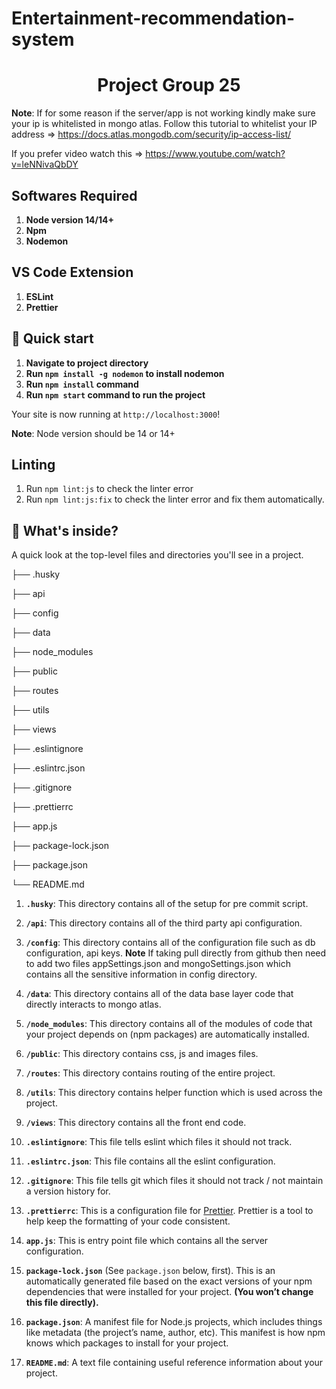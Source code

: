 # Entertainment-recommendation-system

<h1  align="center">
Project Group 25
</h1>

**Note**:  If for some reason if the server/app is not working kindly make sure your ip is whitelisted in mongo atlas. Follow this tutorial to whitelist your IP address => https://docs.atlas.mongodb.com/security/ip-access-list/

If you prefer video watch this => https://www.youtube.com/watch?v=leNNivaQbDY


## Softwares Required
1.  **Node version 14/14+**
2.  **Npm**
3.  **Nodemon**  
  
## VS Code Extension 
1.  **ESLint**
2.  **Prettier**


## 🚀 Quick start
1.  **Navigate to project directory**  
2. **Run ```npm install -g nodemon``` to install nodemon**
3.  **Run ```npm install``` command**
4.  **Run ```npm start``` command to run the project**

Your site is now running at `http://localhost:3000`!

**Note**: Node version should be 14 or 14+
## Linting

1. Run ```npm lint:js``` to check the linter error
2. Run ```npm lint:js:fix``` to check the linter error and fix them automatically.
 
## 🧐 What's inside?

A quick look at the top-level files and directories you'll see in a  project.

├── .husky

├── api

├── config

├── data

├── node_modules

├── public

├── routes

├── utils

├── views

├── .eslintignore

├── .eslintrc.json

├── .gitignore

├── .prettierrc

├── app.js

├── package-lock.json

├── package.json

└── README.md

  
1.  **`.husky`**: This directory contains all of the setup for pre commit script.

2.  **`/api`**: This directory contains all of the third party api configuration.

3.  **`/config`**: This directory contains all of the configuration file such as db configuration, api keys. 
**Note** If taking pull directly from github then need to add two files appSettings.json and mongoSettings.json which contains all the sensitive information in config directory.

4.  **`/data`**: This directory contains all of the data base layer code that directly interacts to mongo atlas.

5.  **`/node_modules`**: This directory contains all of the modules of code that your project depends on (npm packages) are automatically installed.

6.  **`/public`**: This directory contains css, js and images files.

7.  **`/routes`**: This directory contains routing of the entire project.

8.  **`/utils`**: This directory contains helper function which is used across the project.

9.  **`/views`**: This directory contains all the front end code.

10.  **`.eslintignore`**: This file tells eslint which files it should not track.
 
11. **`.eslintrc.json`**: This file contains all the eslint configuration. 
 
12.  **`.gitignore`**: This file tells git which files it should not track / not maintain a version history for. 

13.  **`.prettierrc`**: This is a configuration file for [Prettier](https://prettier.io/). Prettier is a tool to help keep the formatting of your code consistent.

14.  **`app.js`**: This is entry point file which contains all the server configuration. 

15.  **`package-lock.json`** (See `package.json` below, first). This is an automatically generated file based on the exact versions of your npm dependencies that were installed for your project. **(You won’t change this file directly).**

16.  **`package.json`**: A manifest file for Node.js projects, which includes things like metadata (the project’s name, author, etc). This manifest is how npm knows which packages to install for your project.

17.  **`README.md`**: A text file containing useful reference information about your project.
